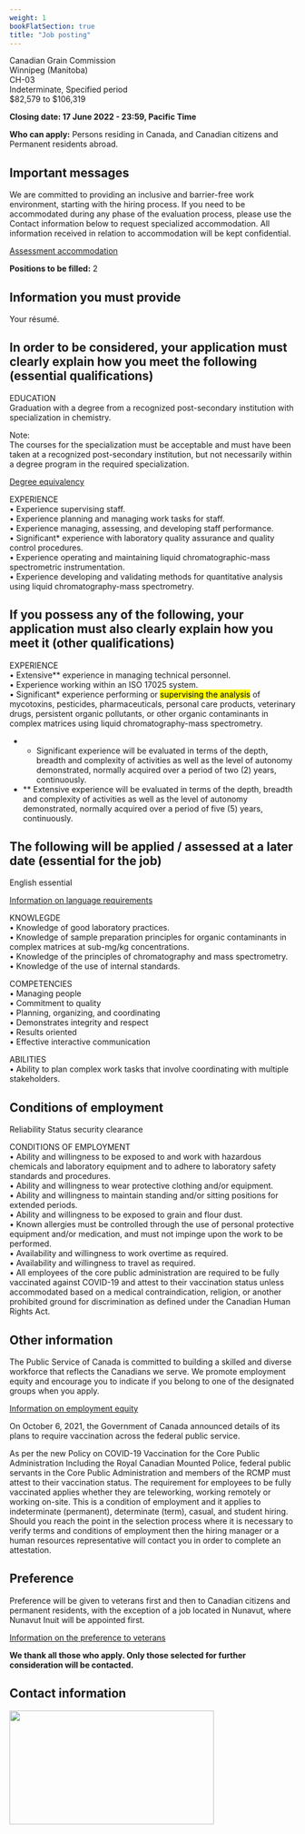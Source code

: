 ```yaml
---
weight: 1
bookFlatSection: true
title: "Job posting"
---
```


Canadian Grain Commission   
 Winnipeg (Manitoba)   
 CH-03   
 Indeterminate, Specified period   
 $82,579 to $106,319  

**Closing date: 17 June 2022 - 23:59, Pacific Time**

**Who can apply:** Persons residing in Canada, and Canadian citizens and Permanent residents abroad.  

## Important messages

We are committed to providing an inclusive and barrier-free work environment, starting with the hiring process. If you need to be accommodated during any phase of the evaluation process, please use the Contact information below to request specialized accommodation. All information received in relation to accommodation will be kept confidential.  

[Assessment accommodation](https://www.canada.ca/en/public-service-commission/services/assessment-accommodation-page/how-to-request-assessment-accommodation.html)

**Positions to be filled:** 2

## Information you must provide

Your résumé.  

## In order to be considered, your application must clearly explain how you meet the following (essential qualifications)

EDUCATION  
Graduation with a degree from a recognized post-secondary institution with specialization in chemistry.  

Note:  
The courses for the specialization must be acceptable and must have been taken at a recognized post-secondary institution, but not necessarily within a degree program in the required specialization.  

[Degree equivalency](https://www.canada.ca/en/public-service-commission/jobs/services/gc-jobs/degree-equivalency.html)

EXPERIENCE  
• Experience supervising staff.    
• Experience planning and managing work tasks for staff.    
• Experience managing, assessing, and developing staff performance.    
• Significant* experience with laboratory quality assurance and quality control procedures.    
• Experience operating and maintaining liquid chromatographic-mass spectrometric instrumentation.    
• Experience developing and validating methods for quantitative analysis using liquid chromatography-mass spectrometry.  

## If you possess any of the following, your application must also clearly explain how you meet it (other qualifications)

EXPERIENCE  
• Extensive** experience in managing technical personnel.  
• Experience working within an ISO 17025 system.  
• Significant* experience performing or <mark>supervising the analysis</mark> of mycotoxins, pesticides, pharmaceuticals, personal care products, veterinary drugs, persistent organic pollutants, or other organic contaminants in complex matrices using liquid chromatography-mass spectrometry.    

- * Significant experience will be evaluated in terms of the depth, breadth and complexity of activities as well as the level of autonomy demonstrated, normally acquired over a period of two (2) years, continuously.  
- ** Extensive experience will be evaluated in terms of the depth, breadth and complexity of activities as well as the level of autonomy demonstrated, normally acquired over a period of five (5) years, continuously.

## The following will be applied / assessed at a later date (essential for the job)

English essential  

[Information on language requirements](https://www.canada.ca/en/public-service-commission/jobs/services/gc-jobs/language-requirements-candidates.html)  

KNOWLEGDE  
• Knowledge of good laboratory practices.    
• Knowledge of sample preparation principles for organic contaminants in complex matrices at sub-mg/kg concentrations.    
• Knowledge of the principles of chromatography and mass spectrometry.    
• Knowledge of the use of internal standards.    

COMPETENCIES  
• Managing people  
• Commitment to quality  
• Planning, organizing, and coordinating  
• Demonstrates integrity and respect  
• Results oriented  
• Effective interactive communication 

ABILITIES  
• Ability to plan complex work tasks that involve coordinating with multiple stakeholders.    

## Conditions of employment

Reliability Status security clearance  

CONDITIONS OF EMPLOYMENT  
• Ability and willingness to be exposed to and work with hazardous chemicals and laboratory equipment and to adhere to laboratory safety standards and procedures.    
• Ability and willingness to wear protective clothing and/or equipment.    
• Ability and willingness to maintain standing and/or sitting positions for extended periods.    
• Ability and willingness to be exposed to grain and flour dust.    
• Known allergies must be controlled through the use of personal protective equipment and/or medication, and must not impinge upon the work to be performed.    
• Availability and willingness to work overtime as required.      
• Availability and willingness to travel as required.      
• All employees of the core public administration are required to be fully vaccinated against COVID-19 and attest to their vaccination status unless accommodated based on a medical contraindication, religion, or another prohibited ground for discrimination as defined under the Canadian Human Rights Act.      

## Other information

The Public Service of Canada is committed to building a skilled and diverse workforce that reflects the Canadians we serve. We promote employment equity and encourage you to indicate if you belong to one of the designated groups when you apply.    

[Information on employment equity](https://www.canada.ca/en/public-service-commission/jobs/services/gc-jobs/employment-equity.html)  

On October 6, 2021, the Government of Canada announced details of its plans to require vaccination across the federal public service.    

As per the new Policy on COVID-19 Vaccination for the Core Public Administration Including the Royal Canadian Mounted Police, federal public servants in the Core Public Administration and members of the RCMP must attest to their vaccination status. The requirement for employees to be fully vaccinated applies whether they are teleworking, working remotely or working on-site. This is a condition of employment and it applies to indeterminate (permanent), determinate (term), casual, and student hiring. Should you reach the point in the selection process where it is necessary to verify terms and conditions of employment then the hiring manager or a human resources representative will contact you in order to complete an attestation.  

## Preference

Preference will be given to veterans first and then to Canadian citizens and permanent residents, with the exception of a job located in Nunavut, where Nunavut Inuit will be appointed first.    

[Information on the preference to veterans](http://www.canada.ca/en/public-service-commission/jobs/services/gc-jobs/canadian-armed-forces-members-veterans.html)  

**We thank all those who apply. Only those selected for further consideration will be contacted.**

## Contact information

<img width ="360" height= "200" src = "/docs/Interview Experience/CGC Chemist/images/felodipine-structure.png"/>
